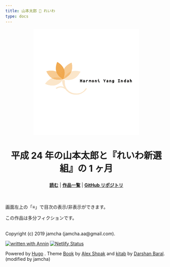 ```yaml
---
title: 山本太郎 🐾 れいわ
type: docs
---
```


<div align="center"><img src="./hero.png" alt="top-image"></div>
<h1 align="center">平成 24 年の山本太郎と『れいわ新選組』の 1 ヶ月</h1>
<h3 align="center"><font color="gray"></font></h3>

<p align="center">
  <a href="https://jamcha-aa-harmoniyangindah.netlify.com/docs/00/"><b>読む</b></a> |
  <a href="https://jamcha-aa.github.io/About/"><b>作品一覧</b></a> |
  <a href="https://github.com/jamcha-aa/HarmoniYangIndah"><b>GitHub リポジトリ</b></a>
</p>

<br>  
<br>  
画面左上の「≡」で目次の表示/非表示ができます。  


この作品は多分フィクションです。

<br>
Copyright (c) 2019 jamcha (jamcha.aa@gmail.com).  

[![written with Annin](https://rawcdn.githack.com/jamcha-aa/Annin/58aae5ac65e3d2ebb682957b957d2336a80cabf2/assets/Annin.svg)](https://jamcha-aa.github.io/Annin)
[![Netlify Status](https://api.netlify.com/api/v1/badges/cdc6c88b-2497-4563-ab86-115ee743261b/deploy-status)](https://app.netlify.com/sites/jamcha-aa-harmoniyangindah/deploys)

Powered by [Hugo](https://gohugo.io/) . Theme [Book](https://themes.gohugo.io/hugo-book/) by [Alex Shpak](https://github.com/alex-shpak/) and [kitab](https://themes.gohugo.io/kitab/) by [Darshan Baral](https://www.darshanbaral.com/). (modified by jamcha)